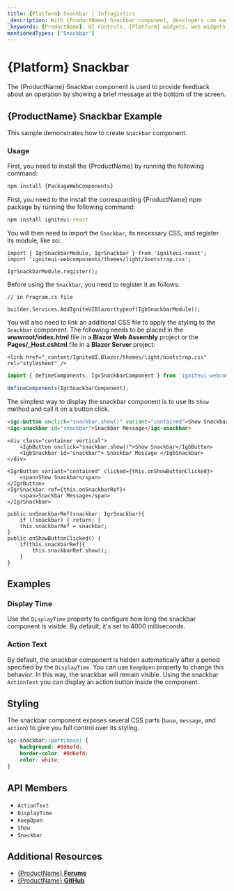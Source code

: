 ```yaml
---
title: {Platform} Snackbar | Infragistics
_description: With {ProductName} Snackbar component, developers can easily integrate a brief, single-line message within mobile and desktop applications.
_keywords: {ProductName}, UI controls, {Platform} widgets, web widgets, UI widgets, {Platform}, Native {Platform} Components Suite, Native {Platform} Controls, Native {Platform} Components Library, {Platform} Snackbar components
mentionedTypes: ['Snackbar']
---
```


# {Platform} Snackbar

The {ProductName} Snackbar component is used to provide feedback about an operation by showing a brief message at the bottom of the screen.

## {ProductName} Snackbar Example

This sample demonstrates how to create `Snackbar` component.

<code-view style="height: 230px"
           data-demos-base-url="{environment:demosBaseUrl}"
           iframe-src="{environment:demosBaseUrl}/notifications/snackbar-overview" alt="{Platform} Snackbar Example"
           github-src="notifications/snackbar/overview">
</code-view>

<div class="divider--half"></div>

### Usage

<!-- WebComponents -->
First, you need to install the {ProductName} by running the following command:

```cmd
npm install {PackageWebComponents}
```
<!-- end: WebComponents -->

<!-- React -->

First, you need to the install the corresponding {ProductName} npm package by running the following command:

```cmd
npm install igniteui-react
```

You will then need to import the `Snackbar`, its necessary CSS, and register its module, like so:

```tsx
import { IgrSnackbarModule, IgrSnackbar } from 'igniteui-react';
import 'igniteui-webcomponents/themes/light/bootstrap.css';

IgrSnackbarModule.register();
```

<!-- end: React -->

Before using the `Snackbar`, you need to register it as follows:


```razor
// in Program.cs file

builder.Services.AddIgniteUIBlazor(typeof(IgbSnackbarModule));
```

<!-- Blazor -->

You will also need to link an additional CSS file to apply the styling to the `Snackbar` component. The following needs to be placed in the **wwwroot/index.html** file in a **Blazor Web Assembly** project or the **Pages/_Host.cshtml** file in a **Blazor Server** project:

```razor
<link href="_content/IgniteUI.Blazor/themes/light/bootstrap.css" rel="stylesheet" />
```

<!-- end: Blazor -->

```ts
import { defineComponents, IgcSnackbarComponent } from 'igniteui-webcomponents';

defineComponents(IgcSnackbarComponent);
```

The simplest way to display the snackbar component is to use its `Show` method and call it on a button click.

```html
<igc-button onclick="snackbar.show()" variant="contained">Show Snackbar</igc-button>
<igc-snackbar id="snackbar">Snackbar Message</igc-snackbar>
```

```razor
<div class="container vertical">
    <IgbButton onclick="snackbar.show()">Show Snackbar</IgbButton>
    <IgbSnackbar id="snackbar"> Snackbar Message </IgbSnackbar>
</div>
```

```tsx
<IgrButton variant="contained" clicked={this.onShowButtonClicked}>
    <span>Show Snackbar</span>
</IgrButton>
<IgrSnackbar ref={this.onSnackbarRef}>
    <span>Snackbar Message</span>
</IgrSnackbar>

public onSnackbarRef(snackbar: IgrSnackbar){
    if (!snackbar) { return; }
    this.snackbarRef = snackbar;
}
public onShowButtonClicked() {
    if(this.snackbarRef){
        this.snackbarRef.show();
    }
}
```

## Examples

### Display Time

Use the `DisplayTime` property to configure how long the snackbar component is visible. By default, it's set to 4000 milliseconds.

<code-view style="height: 230px"
           data-demos-base-url="{environment:dvDemosBaseUrl}"
           iframe-src="{environment:dvDemosBaseUrl}/notifications/snackbar-display-time"
           alt="{Platform} Snackbar Display Time Example"
           github-src="notifications/snackbar/display-time">
</code-view>

### Action Text

By default, the snackbar component is hidden automatically after a period specified by the `DisplayTime`. You can use `KeepOpen` property to change this behavior. In this way, the snackbar will remain visible. Using the snackbar `ActionText` you can display an action button inside the component.

<code-view style="height: 230px"
           data-demos-base-url="{environment:dvDemosBaseUrl}"
           iframe-src="{environment:dvDemosBaseUrl}/notifications/snackbar-action-text"
           alt="{Platform} Sanckbar Action Text Example"
           github-src="notifications/snackbar/action-text">
</code-view>

## Styling

The snackbar component exposes several CSS parts (`base`, `message`, and `action`) to give you full control over its styling.

```css
igc-snackbar::part(base) {
    background: #0d6efd;
    border-color: #0d6efd;
    color: white;
}
```

<code-view style="height: 230px"
           data-demos-base-url="{environment:dvDemosBaseUrl}"
           iframe-src="{environment:dvDemosBaseUrl}/notifications/snackbar-styling"
           alt="{Platform} SnackBar Styling Example"
           github-src="notifications/snackbar/styling">
</code-view>


<div class="divider--half"></div>


 ## API Members

 - `ActionText`
 - `DisplayTime`
 - `KeepOpen`
 - `Show`
 - `Snackbar`

## Additional Resources

* [{ProductName} **Forums**](https://www.infragistics.com/community/forums/f/ignite-ui-for-{PlatformLower})
* [{ProductName} **GitHub**](https://github.com/IgniteUI/igniteui-{PlatformLowerNoHyphen})